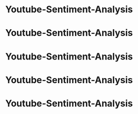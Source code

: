 # Youtube-Sentiment-Analysis
# Youtube-Sentiment-Analysis
# Youtube-Sentiment-Analysis
# Youtube-Sentiment-Analysis
# Youtube-Sentiment-Analysis

